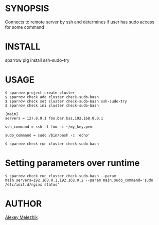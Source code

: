 # SYNOPSIS

Connects to remote server by ssh and determines if user has sudo access for some command

# INSTALL

sparrow plg install ssh-sudo-try


# USAGE


    $ sparrow project create cluster
    $ sparrow check add cluster check-sudo-bash
    $ sparrow check set cluster check-sudo-bash ssh-sudo-try
    $ sparrow check ini cluster check-sudo-bash 

    [main]
    servers = 127.0.0.1 foo.bar.baz,192.168.0.0.1
  
    ssh_command = ssh -l foo -i ~/my_key.pem 

    sudo_command = sudo /bin/bash -c 'echo'

    $ sparrow check run cluster check-sudo-bash

# Setting parameters over runtime

    $ sparrow check run cluster check-sudo-bash --param main.servers=192.168.0.1,192.168.0.2 --param main.sudo_command='sudo /etc/init.d/nginx status'
 
# AUTHOR

[Alexey Melezhik](mailto:melezhik@gmail.com)
